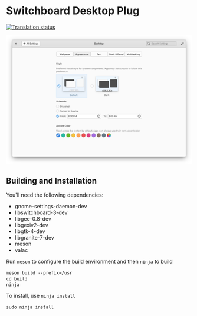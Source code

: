 # Switchboard Desktop Plug
[![Translation status](https://l10n.elementary.io/widgets/switchboard/-/switchboard-plug-pantheon-shell/svg-badge.svg)](https://l10n.elementary.io/engage/switchboard/?utm_source=widget)

![screenshot](data/screenshot-appearance.png?raw=true)

## Building and Installation

You'll need the following dependencies:

* gnome-settings-daemon-dev
* libswitchboard-3-dev
* libgee-0.8-dev
* libgexiv2-dev
* libgtk-4-dev
* libgranite-7-dev
* meson
* valac

Run `meson` to configure the build environment and then `ninja` to build

    meson build --prefix=/usr
    cd build
    ninja

To install, use `ninja install`

    sudo ninja install
